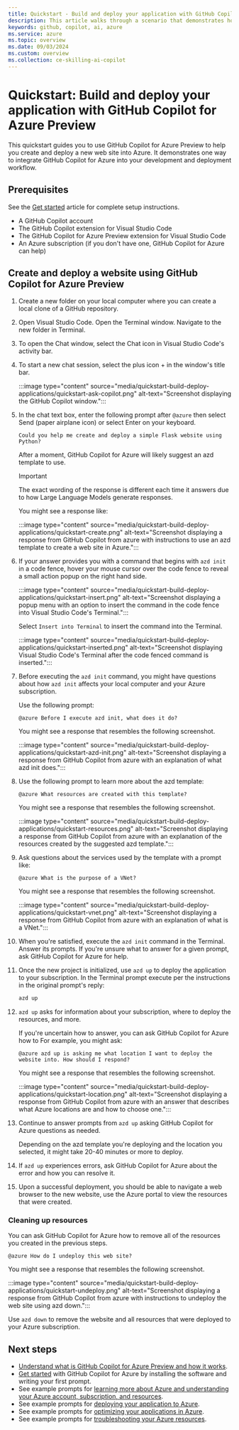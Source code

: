 ```yaml
---
title: Quickstart - Build and deploy your application with GitHub Copilot for Azure Preview
description: This article walks through a scenario that demonstrates how to integrate GitHub Copilot for Azure Preview Visual Studio Code extension into a developer's workflow.
keywords: github, copilot, ai, azure
ms.service: azure
ms.topic: overview
ms.date: 09/03/2024
ms.custom: overview
ms.collection: ce-skilling-ai-copilot
---
```


# Quickstart: Build and deploy your application with GitHub Copilot for Azure Preview

This quickstart guides you to use GitHub Copilot for Azure Preview to help you create and deploy a new web site into Azure. It demonstrates one way to integrate GitHub Copilot for Azure into your development and deployment workflow.

## Prerequisites

See the [Get started](get-started.md) article for complete setup instructions.

- A GitHub Copilot account
- The GitHub Copilot extension for Visual Studio Code
- The GitHub Copilot for Azure Preview extension for Visual Studio Code
- An Azure subscription (if you don't have one, GitHub Copilot for Azure can help)

## Create and deploy a website using GitHub Copilot for Azure Preview

1. Create a new folder on your local computer where you can create a local clone of a GitHub repository.

2. Open Visual Studio Code. Open the Terminal window. Navigate to the new folder in Terminal. 

3. To open the Chat window, select the Chat icon in Visual Studio Code's activity bar.

4. To start a new chat session, select the plus icon + in the window's title bar.

   :::image type="content" source="media/quickstart-build-deploy-applications/quickstart-ask-copilot.png" alt-text="Screenshot displaying the GitHub Copilot window.":::

5. In the chat text box, enter the following prompt after `@azure` then select Send (paper airplane icon) or select Enter on your keyboard.

   ```prompt
   Could you help me create and deploy a simple Flask website using Python?
   ```

   After a moment, GitHub Copilot for Azure will likely suggest an azd template to use. 

   >[!IMPORTANT]
   > The exact wording of the response is different each time it answers due to how Large Language Models generate responses.

   You might see a response like:

   :::image type="content" source="media/quickstart-build-deploy-applications/quickstart-create.png" alt-text="Screenshot displaying a response from GitHub Copilot from azure with instructions to use an azd template to create a web site in Azure.":::


6. If your answer provides you with a command that begins with `azd init` in a code fence, hover your mouse cursor over the code fence to reveal a small action popup on the right hand side.

   :::image type="content" source="media/quickstart-build-deploy-applications/quickstart-insert.png" alt-text="Screenshot displaying a popup menu with an option to insert the command in the code fence into Visual Studio Code's Terminal.":::

   Select `Insert into Terminal` to insert the command into the Terminal.

   :::image type="content" source="media/quickstart-build-deploy-applications/quickstart-inserted.png" alt-text="Screenshot displaying Visual Studio Code's Terminal after the code fenced command is inserted.":::


7. Before executing the `azd init` command, you might have questions about how `azd init` affects your local computer and  your Azure subscription.

   Use the following prompt:

   ```prompt
   @azure Before I execute azd init, what does it do?
   ```

   You might see a response that resembles the following screenshot.

   :::image type="content" source="media/quickstart-build-deploy-applications/quickstart-azd-init.png" alt-text="Screenshot displaying a response from GitHub Copilot from azure with an explanation of what azd init does.":::

8. Use the following prompt to learn more about the azd template:

   ```prompt
   @azure What resources are created with this template?
   ```

   You might see a response that resembles the following screenshot.

   :::image type="content" source="media/quickstart-build-deploy-applications/quickstart-resources.png" alt-text="Screenshot displaying a response from GitHub Copilot from azure with an explanation of the resources created by the suggested azd template.":::


9. Ask questions about the services used by the template with a prompt like:

   ```prompt
   @azure What is the purpose of a VNet?
   ```

   You might see a response that resembles the following screenshot.

   :::image type="content" source="media/quickstart-build-deploy-applications/quickstart-vnet.png" alt-text="Screenshot displaying a response from GitHub Copilot from azure with an explanation of what is a VNet.":::

10. When you're satisfied, execute the `azd init` command in the Terminal. Answer its prompts. If you're unsure what to answer for a given prompt, ask GitHub Copilot for Azure for help.

11. Once the new project is initialized, use `azd up` to deploy the application to your subscription. In the Terminal prompt execute per the instructions in the original prompt's reply:

    ```cmd
    azd up
    ```

12. `azd up` asks for information about your subscription, where to deploy the resources, and more. 

    If you're uncertain how to answer, you can ask GitHub Copilot for Azure how to  For example, you might ask:

    ```prompt
    @azure azd up is asking me what location I want to deploy the website into. How should I respond?
    ```

    You might see a response that resembles the following screenshot.

    :::image type="content" source="media/quickstart-build-deploy-applications/quickstart-location.png" alt-text="Screenshot displaying a response from GitHub Copilot from azure with an answer that describes what Azure locations are and how to choose one.":::

13. Continue to answer prompts from `azd up` asking GitHub Copilot for Azure questions as needed.

    Depending on the azd template you're deploying and the location you selected, it might take 20-40 minutes or more to deploy. 

14. If `azd up` experiences errors, ask GitHub Copilot for Azure about the error and how you can resolve it.

15. Upon a successful deployment, you should be able to navigate a web browser to the new website, use the Azure portal to view the resources that were created.

### Cleaning up resources

You can ask GitHub Copilot for Azure how to remove all of the resources you created in the previous steps.

   ```prompt
   @azure How do I undeploy this web site?
   ```

You might see a response that resembles the following screenshot.

   :::image type="content" source="media/quickstart-build-deploy-applications/quickstart-undeploy.png" alt-text="Screenshot displaying a response from GitHub Copilot from azure with instructions to undeploy the web site using azd down.":::

Use `azd down` to remove the website and all resources that were deployed to your Azure subscription.

## Next steps

- [Understand what is GitHub Copilot for Azure Preview and how it works](introduction.md).
- [Get started](get-started.md) with GitHub Copilot for Azure by installing the software and writing your first prompt.
- See example prompts for [learning more about Azure and understanding your Azure account, subscription, and resources](learn-examples.md).
- See example prompts for [deploying your application to Azure](deploy-examples.md).
- See example prompts for [optimizing your applications in Azure](optimize-examples.md).
- See example prompts for [troubleshooting your Azure resources](troubleshoot-examples.md).
